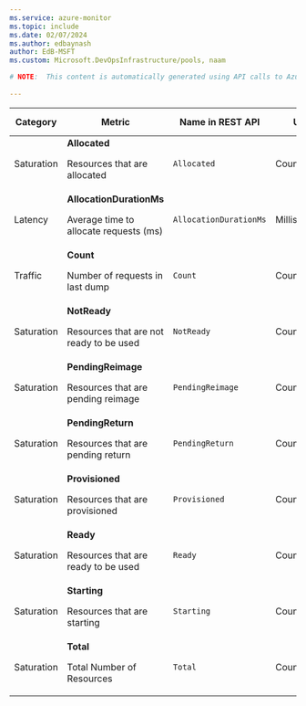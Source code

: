 ```yaml
---
ms.service: azure-monitor
ms.topic: include
ms.date: 02/07/2024
ms.author: edbaynash
author: EdB-MSFT
ms.custom: Microsoft.DevOpsInfrastructure/pools, naam

# NOTE:  This content is automatically generated using API calls to Azure. Any edits made on these files will be overwritten in the next run of the script. 
 
---
```


  
  
|Category|Metric|Name in REST API|Unit|Aggregation|Dimensions|Time Grains|DS Export|
|---|---|---|---|---|---|---|---|
|Saturation|**Allocated**<p><p>Resources that are allocated |`Allocated` |Count |Average, Maximum, Minimum |`PoolId`, `SKU`, `Images`, `ProviderName`|PT1M |Yes|
|Latency|**AllocationDurationMs**<p><p>Average time to allocate requests (ms) |`AllocationDurationMs` |Milliseconds |Average |`PoolId`, `Type`, `ResourceRequestType`, `Image`|PT1M |Yes|
|Traffic|**Count**<p><p>Number of requests in last dump |`Count` |Count |Count |`RequestType`, `Status`, `PoolId`, `Type`, `ErrorCode`, `FailureStage`|PT1M |Yes|
|Saturation|**NotReady**<p><p>Resources that are not ready to be used |`NotReady` |Count |Average, Maximum, Minimum |`PoolId`, `SKU`, `Images`, `ProviderName`|PT1M |Yes|
|Saturation|**PendingReimage**<p><p>Resources that are pending reimage |`PendingReimage` |Count |Average, Maximum, Minimum |`PoolId`, `SKU`, `Images`, `ProviderName`|PT1M |Yes|
|Saturation|**PendingReturn**<p><p>Resources that are pending return |`PendingReturn` |Count |Average, Maximum, Minimum |`PoolId`, `SKU`, `Images`, `ProviderName`|PT1M |Yes|
|Saturation|**Provisioned**<p><p>Resources that are provisioned |`Provisioned` |Count |Average, Maximum, Minimum |`PoolId`, `SKU`, `Images`, `ProviderName`|PT1M |Yes|
|Saturation|**Ready**<p><p>Resources that are ready to be used |`Ready` |Count |Average, Maximum, Minimum |`PoolId`, `SKU`, `Images`, `ProviderName`|PT1M |Yes|
|Saturation|**Starting**<p><p>Resources that are starting |`Starting` |Count |Average, Maximum, Minimum |`PoolId`, `SKU`, `Images`, `ProviderName`|PT1M |Yes|
|Saturation|**Total**<p><p>Total Number of Resources |`Total` |Count |Average, Maximum, Minimum |`PoolId`, `SKU`, `Images`, `ProviderName`|PT1M |Yes|